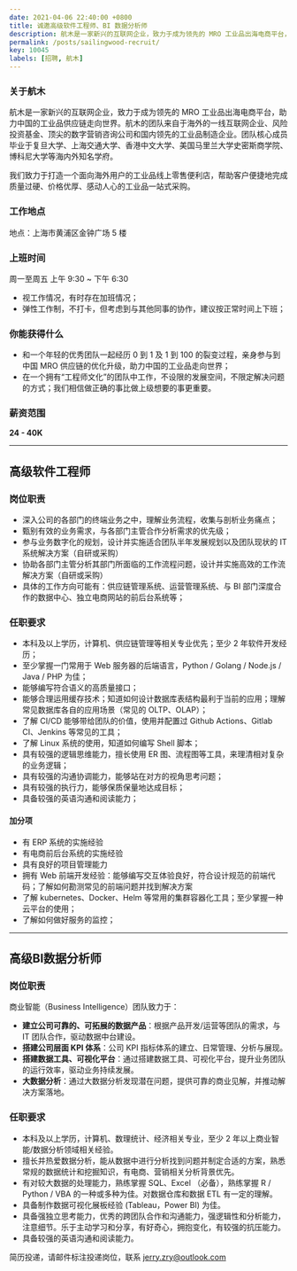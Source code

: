 ```yaml
---
date: 2021-04-06 22:40:00 +0800
title: 诚邀高级软件工程师、BI 数据分析师
description: 航木是一家新兴的互联网企业，致力于成为领先的 MRO 工业品出海电商平台，助力中国的工业品供应链走向世界。航木的团队来自于海外的一线互联网企业、风险投资基金、顶尖的数字营销咨询公司和国内领先的工业品制造企业。团队核心成员毕业于复旦大学、上海交通大学、香港中文大学、美国马里兰大学史密斯商学院、博科尼大学等海内外知名学府。我们致力于打造一个面向海外用户的工业品线上零售便利店，帮助客户便捷地完成质量过硬、价格优厚、感动人心的工业品一站式采购。 
permalink: /posts/sailingwood-recruit/
key: 10045
labels: [招聘, 航木]
---
```


### 关于航木
航木是一家新兴的互联网企业，致力于成为领先的 MRO 工业品出海电商平台，助力中国的工业品供应链走向世界。航木的团队来自于海外的一线互联网企业、风险投资基金、顶尖的数字营销咨询公司和国内领先的工业品制造企业。团队核心成员毕业于复旦大学、上海交通大学、香港中文大学、美国马里兰大学史密斯商学院、博科尼大学等海内外知名学府。 

我们致力于打造一个面向海外用户的工业品线上零售便利店，帮助客户便捷地完成质量过硬、价格优厚、感动人心的工业品一站式采购。 

### 工作地点

地点：上海市黄浦区金钟广场 5 楼

### 上班时间

周一至周五 上午 9:30 ~ 下午 6:30

- 视工作情况，有时存在加班情况；
- 弹性工作制，不打卡，但考虑到与其他同事的协作，建议按正常时间上下班；


### 你能获得什么

- 和一个年轻的优秀团队一起经历 0 到 1 及 1 到 100 的裂变过程，亲身参与到中国 MRO 供应链的优化升级，助力中国的工业品走向世界；
- 在一个拥有“工程师文化”的团队中工作，不设限的发展空间，不限定解决问题的方式；我们相信做正确的事比做上级想要的事更重要。


### 薪资范围
**24 - 40K**

---

## 高级软件工程师

### 岗位职责

- 深入公司的各部门的终端业务之中，理解业务流程，收集与剖析业务痛点；
- 甄别有效的业务需求，与各部门主管合作分析需求的优先级；
- 参与业务数字化的规划，设计并实施适合团队半年发展规划以及团队现状的 IT 系统解决方案（自研或采购）
- 协助各部门主管分析其部门所面临的工作流程问题，设计并实施高效的工作流解决方案（自研或采购）
- 具体的工作方向可能有：供应链管理系统、运营管理系统、与 BI 部门深度合作的数据中心、独立电商网站的前后台系统等；


### 任职要求

- 本科及以上学历，计算机、供应链管理等相关专业优先；至少 2 年软件开发经历；
- 至少掌握一门常用于 Web 服务器的后端语言，Python / Golang / Node.js / Java / PHP 为佳；
- 能够编写符合语义的高质量接口；
- 能够合理运用缓存技术；知道如何设计数据库表结构最利于当前的应用；理解常见数据库各自的应用场景（常见的 OLTP、OLAP）；
- 了解 CI/CD 能够带给团队的价值，使用并配置过 Github Actions、Gitlab CI、Jenkins 等常见的工具；
- 了解 Linux 系统的使用，知道如何编写 Shell 脚本；
- 具有较强的逻辑思维能力，擅长使用 ER 图、流程图等工具，来理清相对复杂的业务逻辑；
- 具有较强的沟通协调能力，能够站在对方的视角思考问题；
- 具有较强的执行力，能够保质保量地达成目标；
- 具备较强的英语沟通和阅读能力；

#### 加分项

- 有 ERP 系统的实施经验
- 有电商前后台系统的实施经验
- 具有良好的项目管理能力
- 拥有 Web 前端开发经验：能够编写交互体验良好，符合设计规范的前端代码；了解如何勘测常见的前端问题并找到解决方案
- 了解 kubernetes、Docker、Helm 等常用的集群容器化工具；至少掌握一种云平台的使用；
- 了解如何做好服务的监控；

---

## 高级BI数据分析师

### 岗位职责
商业智能（Business Intelligence）团队致力于：

- **建立公司可靠的、可拓展的数据产品**：根据产品开发/运营等团队的需求，与 IT 团队合作，驱动数据中台建设。
- **搭建公司层面 KPI 体系**：公司 KPI 指标体系的建立、日常管理、分析与展现。
- **搭建数据工具、可视化平台**：通过搭建数据工具、可视化平台，提升业务团队的运行效率，驱动业务持续发展。
- **大数据分析**：通过大数据分析发现潜在问题，提供可靠的商业见解，并推动解决方案落地。

### 任职要求

- 本科及以上学历，计算机、数理统计、经济相关专业，至少 2 年以上商业智能/数据分析领域相关经验。
- 擅长并热爱数据分析，能从数据中进行分析找到问题并制定合适的方案，熟悉常规的数据统计和挖掘知识，有电商、营销相关分析背景优先。
- 有对较大数据的处理能力，熟练掌握 SQL、Excel （必备），熟练掌握 R / Python / VBA 的一种或多种为佳。对数据仓库和数据 ETL 有一定的理解。
- 具备制作数据可视化展板经验 (Tableau，Power BI) 为佳。
- 具备强独立思考能力，优秀的跨团队合作和沟通能力，强逻辑性和分析能力，注意细节。乐于主动学习和分享，有好奇心，拥抱变化，有较强的抗压能力。
- 具备较强的英语沟通和阅读能力。

简历投递，请邮件标注投递岗位，联系 [jerry.zry@outlook.com](mailto:jerry.zry@outlook.com)
